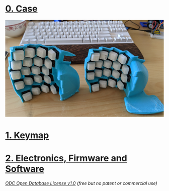 # [0. Case](Case) 
![](InProgress.jpg)

# [1. Keymap](Keymap) 

# [2. Electronics, Firmware and Software](ElectronicsFirmwareAndSoftware)


###### [ODC Open Database License v1.0](https://choosealicense.com/appendix/)  (free but no patent or commercial use)
